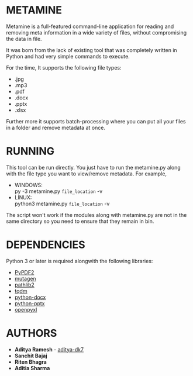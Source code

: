 # METAMINE

Metamine is a full-featured command-line application for reading and removing meta information in a wide variety of files, without   compromising the data in file.

It was born from the lack of existing tool that was completely written in Python and had very simple commands to execute.

For the time, It supports the following file types:
	
* .jpg  
* .mp3
* .pdf
* .docx
* .pptx
* .xlsx

Further more it supports batch-processing where you can put all your files in a folder and remove metadata at once.

# RUNNING

This tool can be run directly. You just have to run the metamine.py along with the file type you want to view/remove metadata.
For example,
* WINDOWS:<br />
        py -3 metamine.py `file_location` -v <br />
* LINUX:<br />
        python3 metamine.py `file_location` -v 

The script won't work if the modules along with metamine.py are not in the same directory so you need to ensure that they remain in bin.

# DEPENDENCIES

Python 3 or later is required alongwith the following libraries:
- [PyPDF2](https://github.com/mstamy2/PyPDF2)
- [mutagen](https://github.com/mutagen-io/mutagen) 
- [pathlib2](https://github.com/mcmtroffaes/pathlib2)
- [tqdm](https://github.com/tqdm/tqdm)
- [python-docx](https://github.com/python-openxml/python-docx)
- [python-pptx](https://github.com/scanny/python-pptx) 
- [openpyxl](https://github.com/chronossc/openpyxl)

# AUTHORS
- **Aditya Ramesh** - [aditya-dk7](https://github.com/aditya-dk7)
- **Sanchit Bajaj**
- **Riten Bhagra**
- **Aditia Sharma**
